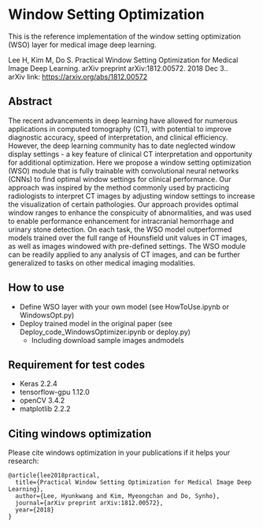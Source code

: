 # Window Setting Optimization
This is the reference implementation of the window setting optimization (WSO) layer for medical image deep learning.

Lee H, Kim M, Do S. Practical Window Setting Optimization for Medical Image Deep Learning. arXiv preprint arXiv:1812.00572. 2018 Dec 3.. <br/>
arXiv link: https://arxiv.org/abs/1812.00572

## Abstract
The recent advancements in deep learning have allowed for numerous applications in computed tomography (CT), with potential to improve diagnostic accuracy, speed of interpretation, and clinical efficiency. However, the deep learning community has to date neglected window display settings - a key feature of clinical CT interpretation and opportunity for additional optimization. Here we propose a window setting optimization (WSO) module that is fully trainable with convolutional neural networks (CNNs) to find optimal window settings for clinical performance. Our approach was inspired by the method commonly used by practicing radiologists to interpret CT images by adjusting window settings to increase the visualization of certain pathologies. Our approach provides optimal window ranges to enhance the conspicuity of abnormalities, and was used to enable performance enhancement for intracranial hemorrhage and urinary stone detection. On each task, the WSO model outperformed models trained over the full range of Hounsfield unit values in CT images, as well as images windowed with pre-defined settings. The WSO module can be readily applied to any analysis of CT images, and can be further generalized to tasks on other medical imaging modalities.

## How to use
- Define WSO layer with your own model (see HowToUse.ipynb or WindowsOpt.py)
- Deploy trained model in the original paper (see Deploy_code_WindowsOptimizer.ipynb or deploy.py)
  - Including download sample images andmodels
  
## Requirement for test codes
- Keras                 2.2.4  
- tensorflow-gpu        1.12.0  
- openCV                3.4.2   
- matplotlib            2.2.2 


## Citing windows optimization
Please cite windows optimization in your publications if it helps your research:

```
@article{lee2018practical,
  title={Practical Window Setting Optimization for Medical Image Deep Learning},
  author={Lee, Hyunkwang and Kim, Myeongchan and Do, Synho},
  journal={arXiv preprint arXiv:1812.00572},
  year={2018}
}
```
